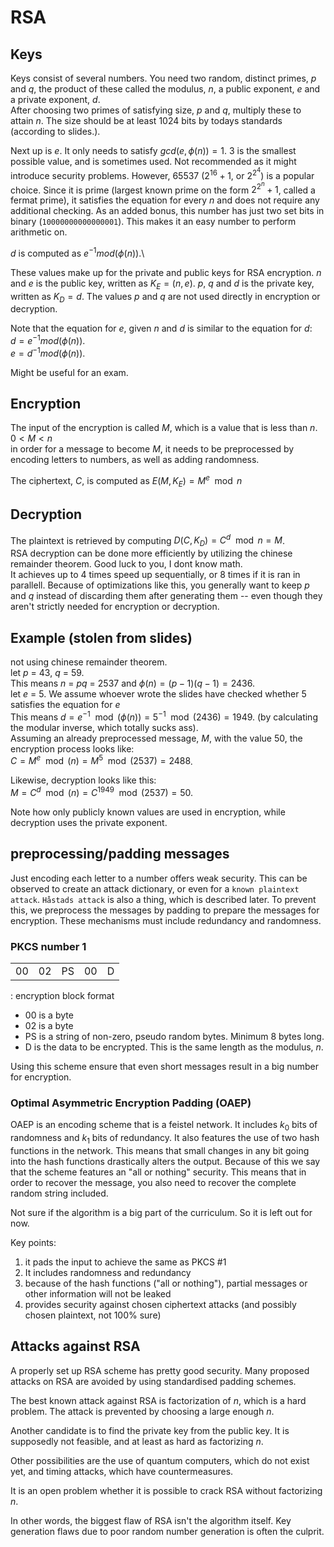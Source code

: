 # RSA

## Keys

Keys consist of several numbers. You need two random, distinct primes, _p_ and _q_, the product of these
called the modulus, _n_, a public exponent, _e_ and a private exponent, _d_. \
After choosing two primes of satisfying size, _p_ and _q_, multiply these to attain _n_. The size
should be at least 1024 bits by todays standards (according to slides.).

Next up is _e_. It only needs to satisfy $gcd(e,\phi(n)) = 1$. 3 is the smallest possible value, and is
sometimes used. Not recommended as it might introduce security problems. However,
65537 ($2^{16}+1$, or $2^{2^4}$) is a popular choice. Since it is prime (largest known prime on the
form $2^{2^{n}}+1$, called a fermat prime), it satisfies the equation for every _n_ and does not require
any additional checking. As an added bonus, this number has just two set bits in binary
(`10000000000000001`). This makes it an easy number to perform arithmetic on.

_d_ is computed as $e^{-1}mod(\phi(n))$.\

These values make up for the private and public keys for RSA encryption. _n_ and _e_ is the public
key, written as $K_E = (n,e)$. _p_, _q_ and _d_ is the private key, written as $K_D = d$. The values
_p_ and _q_ are not used directly in encryption or decryption.

Note that the equation for _e_, given _n_ and _d_ is similar to the equation for _d_:\
$d = e^{-1}mod(\phi(n))$.\
$e = d^{-1}mod(\phi(n))$.

Might be useful for an exam.

## Encryption

The input of the encryption is called _M_, which is a value that is less than _n_.\
$0 < M < n$\
in order for a message to become _M_, it needs to be preprocessed by encoding letters to numbers,
as well as adding randomness.

The ciphertext, _C_, is computed as $E(M,K_E) = M^e \mod n$

## Decryption

The plaintext is retrieved by computing $D(C, K_D) = C^d \mod n = M$.\
RSA decryption can be done more efficiently by utilizing the chinese remainder theorem. Good luck to
you, I dont know math.\
It achieves up to 4 times speed up sequentially, or 8 times if it is ran in parallell. Because of
optimizations like this, you generally want to keep _p_ and _q_ instead of discarding them after
generating them -- even though they aren't strictly needed for encryption or decryption.

## Example (stolen from slides)

not using chinese remainder theorem.\
let _p_ = 43, _q_ = 59.\
This means _n_ = _pq_ = 2537 and $\phi(n) = (p-1)(q-1) = 2436$.\
let _e_ = 5. We assume whoever wrote the slides have checked whether 5 satisfies the equation for _e_\
This means $d = e^{-1}\mod(\phi(n)) = 5^{-1}\mod(2436) = 1949$. (by calculating the
modular inverse, which totally sucks ass).\
Assuming an already preprocessed message, _M_, with the value 50, the encryption process looks
like:\
$C = M^e\mod (n) = M^5\mod(2537) = 2488$.

Likewise, decryption looks like this:\
$M = C^d \mod(n) = C^{1949}\mod(2537) = 50$.

Note how only publicly known values are used in encryption, while decryption uses the private
exponent.

## preprocessing/padding messages
Just encoding each letter to a number offers weak security. This can be observed to create an attack
dictionary, or even for a `known plaintext attack`. `Håstads attack` is also a thing, which is described later.
To prevent this, we preprocess the messages by padding to prepare the messages for encryption.
These mechanisms must include redundancy and randomness.

### PKCS number 1

|    |    |     |    |   |
|----|----|-----|----|---|
| 00 | 02 | PS  | 00 | D |

: encryption block format

- 00 is a byte
- 02 is a byte
- PS is a string of non-zero, pseudo random bytes. Minimum 8 bytes long.
- D is the data to be encrypted. This is the same length as the modulus, _n_.

Using this scheme ensure that even short messages result in a big number for encryption.

### Optimal Asymmetric Encryption Padding (OAEP)
OAEP is an encoding scheme that is a feistel network. It includes $k_0$ bits of randomness and $k_1$
bits of redundancy. It also features the use of two hash functions in the network. This means that
small changes in any bit going into the hash functions drastically alters the output. Because of
this we say that the scheme features an "all or nothing" security. This means that in order to
recover the message, you also need to recover the complete random string included.

Not sure if the algorithm is a big part of the curriculum. So it is left out for now.

Key points:

1. it pads the input to achieve the same as PKCS #1
2. It includes randomness and redundancy
3. because of the hash functions ("all or nothing"), partial messages or other information will not be leaked
4. provides security against chosen ciphertext attacks  (and possibly chosen plaintext, not 100%
   sure)

## Attacks against RSA
A properly set up RSA scheme has pretty good security. Many proposed attacks on RSA are avoided by
using standardised padding schemes.

The best known attack against RSA is factorization of _n_, which
is a hard problem. The attack is prevented by choosing a large enough _n_.

Another candidate is to find the private key from the public key. It is supposedly not
feasible, and at least as hard as factorizing _n_.

Other possibilities are the use of quantum computers, which do not exist yet, and timing attacks,
which have countermeasures.

It is an open problem whether it is possible to crack RSA without factorizing _n_.

In other words, the biggest flaw of RSA isn't the algorithm itself. Key generation flaws due to poor
random number generation is often the culprit.
